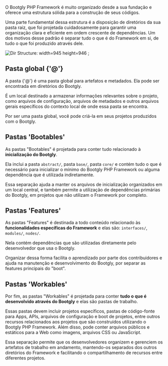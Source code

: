 O Bootgly PHP Framework é muito organizado desde a sua fundação e oferece uma estrutura sólida para a construção de seus códigos.

Uma parte fundamental dessa estrutura é a disposição de diretórios da sua pasta raiz, que foi projetada cuidadosamente para garantir uma organização clara e eficiente em ordem crescente de dependências. Um dos motivos desse padrão é separar tudo o que é do Framework em si, de tudo o que foi produzido através dele.

![Dir Structure](images/pages/Bootgly/Bootgly-directory_structure.png): width=945 height=946 ;

## Pasta global {'@'}

A pasta {'@'} é uma pasta global para artefatos e metadados. Ela pode ser encontrada em diretórios do Bootgly.

É um local destinado a armazenar informações relevantes sobre o projeto, como arquivos de configuração, arquivos de metadados e outros arquivos gerais específicos do contexto local de onde essa pasta se encontra.

Por ser uma pasta global, você pode criá-la em seus projetos produzidos com o Bootgly.

## Pastas 'Bootables'

As pastas "Bootables" é projetada para conter tudo relacionado à **inicialização do Bootgly**.

Ela inclui a pasta `abstract/`, pasta `base/`, pasta `core/` e contém tudo o que é necessário para inicializar o mínimo do Bootgly PHP Framework ou alguma dependência que é utilizada indiretamente.

Essa separação ajuda a manter os arquivos de inicialização organizados em um local central, e também permite a utilização de dependências primárias do Bootgly, em projetos que não utilizam o Framework por completo.

## Pastas 'Features'

As pastas "Features" é destinada a todo conteúdo relacionado às **funcionalidades específicas do Framework** e elas são: `interfaces/`, `modules/`, `nodes/`.

Nela contém dependências que são utilizadas diretamente pelo desenvolvedor que usa o Bootgly.

Organizar dessa forma facilita o aprendizado por parte dos contribuidores e ajuda na manutenção e desenvolvimento do Bootgly, por separar as features principais do "boot".

## Pastas 'Workables'

Por fim, as pastas "Workables" é projetada para conter **tudo o que é desenvolvido através do Bootgly** e elas são pastas de trabalho.

Essas pastas devem incluir projetos específicos, pastas de código-fonte para Apps, APIs, arquivos de configuração e boot de projetos, entre outros recursos relacionados aos projetos que são construídos utilizando o Bootgly PHP Framework.
Além disso, pode conter arquivos públicos e estáticos para a Web como imagens, arquivos CSS ou JavaScript.

Essa separação permite que os desenvolvedores organizem e gerenciem os artefatos de trabalho em andamento, mantendo-os separados dos outros diretórios do Framework e facilitando o compartilhamento de recursos entre diferentes projetos.

